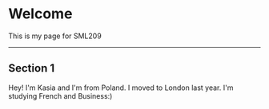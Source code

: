 <h1>Welcome</h1>
<p>This is my page for SML209</p> 
<hr>

<h2>Section 1</h2>
<p> Hey! I'm Kasia and I'm from Poland. I moved to London last year. I'm studying French and Business:) </p>
